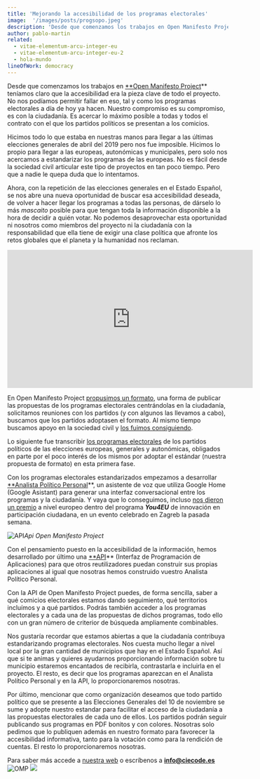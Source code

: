 ```yaml
---
title: 'Mejorando la accesibilidad de los programas electorales'
image:  '/images/posts/progsopo.jpeg'
description: 'Desde que comenzamos los trabajos en Open Manifesto Project teníamos claro que la accesibilidad era la pieza clave de todo el proyecto…'
author: pablo-martin
related:
  - vitae-elementum-arcu-integer-eu
  - vitae-elementum-arcu-integer-eu-2
  - hola-mundo
lineOfWork: democracy
---
```


Desde que comenzamos los trabajos en [**Open Manifesto Project](https://openmanifestoproject.org/)** teníamos claro que la accesibilidad era la pieza clave de todo el proyecto. No nos podíamos permitir fallar en eso, tal y como los programas electorales a día de hoy ya hacen. Nuestro compromiso es su compromiso, es con la ciudadanía. Es acercar lo máximo posible a todas y todos el contrato con el que los partidos políticos se presentan a los comicios.

Hicimos todo lo que estaba en nuestras manos para llegar a las últimas elecciones generales de abril del 2019 pero nos fue imposible. Hicimos lo propio para llegar a las europeas, autonómicas y municipales, pero solo nos acercamos a estandarizar los programas de las europeas. No es fácil desde la sociedad civil articular este tipo de proyectos en tan poco tiempo. Pero que a nadie le quepa duda que lo intentamos.

Ahora, con la repetición de las elecciones generales en el Estado Español, se nos abre una nueva oportunidad de buscar esa accesibilidad deseada, de volver a hacer llegar los programas a todas las personas, de dárselo lo más *mascaito* posible para que tengan toda la información disponible a la hora de decidir a quién votar. No podemos desaprovechar esta oportunidad ni nosotros como miembros del proyecto ni la ciudadanía con la responsabilidad que ella tiene de exigir una clase política que afronte los retos globales que el planeta y la humanidad nos reclaman.

<center><iframe width="560" height="315" src="https://www.youtube.com/embed/pB1XV_OF6MI" frameborder="0" allowfullscreen></iframe></center>

En Open Manifesto Project [propusimos un formato](https://openmanifestoproject.org/open-manifesto/#ultima-version), una forma de publicar las propuestas de los programas electorales centrándolas en la ciudadanía, solicitamos reuniones con los partidos (y con algunos las llevamos a cabo), buscamos que los partidos adoptasen el formato. Al mismo tiempo buscamos apoyo en la sociedad civil y [los fuimos consiguiendo](https://openmanifestoproject.org/proceso/#apoyos).

Lo siguiente fue transcribir [los programas electorales](https://github.com/open-manifesto-project/Open-Manifesto/tree/master/Manifestos) de los partidos políticos de las elecciones europeas, generales y autonómicas, obligados en parte por el poco interés de los mismos por adoptar el estándar (nuestra propuesta de formato) en esta primera fase.

Con los programas electorales estandarizados empezamos a desarrollar [**Analista Político Personal](https://app.openmanifestoproject.org/)**, un asistente de voz que utiliza Google Home (Google Asistant) para generar una interfaz conversacional entre los programas y la ciudadanía. Y vaya que lo conseguimos, incluso [nos dieron un premio](https://twitter.com/CIECODE/status/1178588797061218304) a nivel europeo dentro del programa ***You4EU*** de innovación en participación ciudadana, en un evento celebrado en Zagreb la pasada semana.

![API](/images/posts/ompapi.png)*Api Open Manifesto Project*

Con el pensamiento puesto en la accesibilidad de la información, hemos desarrollado por último una [**API](https://api.openmanifestoproject.org/)** (Interfaz de Programación de Aplicaciones) para que otros reutilizadores puedan construir sus propias aplicaciones al igual que nosotras hemos construido vuestro Analista Político Personal.

Con la API de Open Manifesto Project puedes, de forma sencilla, saber a qué comicios electorales estamos dando seguimiento, qué territorios incluímos y a qué partidos. Podrás también acceder a los programas electorales y a cada una de las propuestas de dichos programas, todo ello con un gran número de criterior de búsqueda ampliamente combinables.

Nos gustaría recordar que estamos abiertas a que la ciudadanía contribuya estandarizando programas electorales. Nos cuesta mucho llegar a nivel local por la gran cantidad de municipios que hay en el Estado Español. Así que si te animas y quieres ayudarnos proporcionando información sobre tu municipio estaremos encantados de recibirla, contrastarla e incluirla en el proyecto. El resto, es decir que los programas aparezcan en el Analista Político Personal y en la API, lo proporcionaremos nosotras.

Por último, mencionar que como organización deseamos que todo partido político que se presente a las Elecciones Generales del 10 de noviembre se sume y adopte nuestro estandar para facilitar el acceso de la ciudadanía a las propuestas electorales de cada uno de ellos. Los partidos podrán seguir publicando sus programas en PDF bonitos y con colores. Nosotras solo pedimos que lo publiquen además en nuestro formato para favorecer la accesibilidad informativa, tanto para la votación como para la rendición de cuentas. El resto lo proporcionaremos nosotras.

Para saber más accede a [nuestra web](https://openmanifestoproject.org/) o escríbenos a **info@ciecode.es**
![OMP](/images/posts/omp.png)
![](https://cdn-images-1.medium.com/max/2446/1*kHgJVwrEObbvmIElfsCZyg.png)
